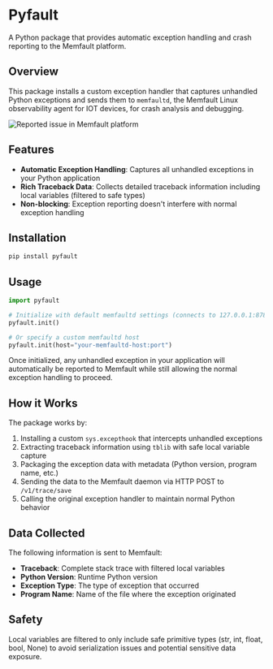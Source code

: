 # Pyfault

A Python package that provides automatic exception handling and crash reporting
to the Memfault platform.

## Overview

This package installs a custom exception handler that captures unhandled Python
exceptions and sends them to `memfaultd`, the Memfault Linux observability agent
for IOT devices, for crash analysis and debugging.

![Reported issue in Memfault platform](/.github/trace.png "Reported issue")

## Features

- **Automatic Exception Handling**: Captures all unhandled exceptions in your
  Python application
- **Rich Traceback Data**: Collects detailed traceback information including
  local variables (filtered to safe types)
- **Non-blocking**: Exception reporting doesn't interfere with normal exception
  handling

## Installation

```bash
pip install pyfault
```

## Usage

```python
import pyfault

# Initialize with default memfaultd settings (connects to 127.0.0.1:8787)
pyfault.init()

# Or specify a custom memfaultd host
pyfault.init(host="your-memfaultd-host:port")
```

Once initialized, any unhandled exception in your application will automatically
be reported to Memfault while still allowing the normal exception handling to
proceed.

## How it Works

The package works by:

1. Installing a custom `sys.excepthook` that intercepts unhandled exceptions
2. Extracting traceback information using `tblib` with safe local variable
   capture
3. Packaging the exception data with metadata (Python version, program name,
   etc.)
4. Sending the data to the Memfault daemon via HTTP POST to `/v1/trace/save`
5. Calling the original exception handler to maintain normal Python behavior

## Data Collected

The following information is sent to Memfault:

- **Traceback**: Complete stack trace with filtered local variables
- **Python Version**: Runtime Python version
- **Exception Type**: The type of exception that occurred
- **Program Name**: Name of the file where the exception originated

## Safety

Local variables are filtered to only include safe primitive types (str, int,
float, bool, None) to avoid serialization issues and potential sensitive data
exposure.
